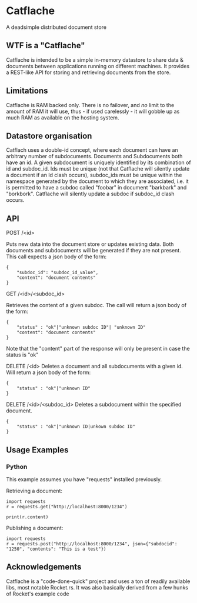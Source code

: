 # Catflache
A deadsimple distributed document store

## WTF is a "Catflache"
Catflache is intended to be a simple in-memory datastore to share data & documents between applications running on different machines. It provides a REST-like API for storing and retrieving documents from the store.

## Limitations
Catflache is RAM backed only. There is no failover, and *no* limit to the amount of RAM it will use, thus - if used carelessly - it will gobble up as much RAM as available on the hosting system.

## Datastore organisation
Catflach uses a double-id concept, where each document can have an arbitrary number of subdocuments. Documents and Subdocuments both have an id. A given subdocument is uniquely identified by its combination of id and subdoc_id. Ids must be unique (not that Catflache will silently update a document if an Id clash occurs), subdoc_ids must be unique within the namespace generated by the document to which they are associated, i.e. it is permitted to have a subdoc called "foobar" in document "barkbark" and "borkbork". Catflache will silently update a subdoc if subdoc_id clash occurs.

## API

POST /\<id>

Puts new data into the document store or updates existing data. Both documents and subdocuments will be generated if they are not present. This call expects a json body of the form:

```
{
    "subdoc_id": "subdoc_id_value",
    "content": "document contents"
}
```

GET /\<id>/\<subdoc_id>

Retrieves the content of a given subdoc. The call will return a json body of the form:

```
{
    "status" : "ok"|"unknown subdoc ID"| "unknown ID"
    "content": "document contents"
}
```

Note that the "content" part of the response will only be present in case the status is "ok"


DELETE /\<id>
Deletes a document and all subdocuments with a given id. Will return a json body of the form:

```
{
    "status" : "ok"|"unknown ID"
}
```

DELETE /\<id>/\<subdoc_id>
Deletes a subdocument within the specified document.

```
{
    "status" : "ok"|"unknown ID|unkown subdoc ID"
}
```

## Usage Examples
### Python
This example assumes you have "requests" installed previously.

Retrieving a document:
```
import requests
r = requests.get("http://localhost:8000/1234")

print(r.content)
```

Publishing a document:

```
import requests
r = requests.post("http://localhost:8000/1234", json={"subdocid": "1250", "contents": "This is a test"})
```

## Acknowledgements
Catflache is a "code-done-quick" project and uses a ton of readily available libs, most notable Rocket.rs. It was also basically derived from a few hunks of Rocket's example code